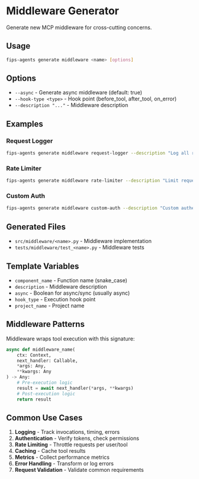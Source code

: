 # Middleware Generator

Generate new MCP middleware for cross-cutting concerns.

## Usage

```bash
fips-agents generate middleware <name> [options]
```

## Options

- `--async` - Generate async middleware (default: true)
- `--hook-type <type>` - Hook point (before_tool, after_tool, on_error)
- `--description "..."` - Middleware description

## Examples

### Request Logger
```bash
fips-agents generate middleware request-logger --description "Log all requests"
```

### Rate Limiter
```bash
fips-agents generate middleware rate-limiter --description "Limit request rate"
```

### Custom Auth
```bash
fips-agents generate middleware custom-auth --description "Custom authentication"
```

## Generated Files

- `src/middleware/<name>.py` - Middleware implementation
- `tests/middleware/test_<name>.py` - Middleware tests

## Template Variables

- `component_name` - Function name (snake_case)
- `description` - Middleware description
- `async` - Boolean for async/sync (usually async)
- `hook_type` - Execution hook point
- `project_name` - Project name

## Middleware Patterns

Middleware wraps tool execution with this signature:

```python
async def middleware_name(
    ctx: Context,
    next_handler: Callable,
    *args: Any,
    **kwargs: Any
) -> Any:
    # Pre-execution logic
    result = await next_handler(*args, **kwargs)
    # Post-execution logic
    return result
```

## Common Use Cases

1. **Logging** - Track invocations, timing, errors
2. **Authentication** - Verify tokens, check permissions
3. **Rate Limiting** - Throttle requests per user/tool
4. **Caching** - Cache tool results
5. **Metrics** - Collect performance metrics
6. **Error Handling** - Transform or log errors
7. **Request Validation** - Validate common requirements
